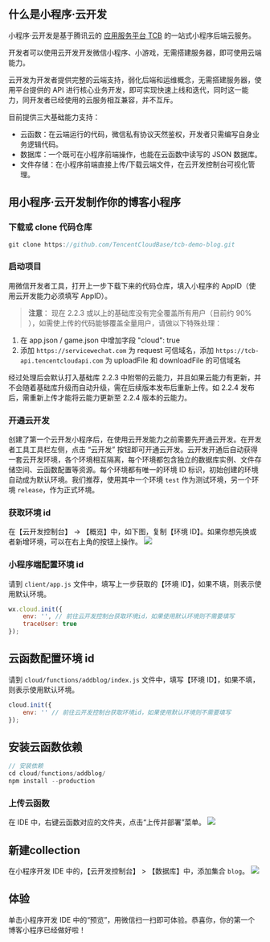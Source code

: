 
## 什么是小程序·云开发
小程序·云开发是基于腾讯云的 [应用服务平台 TCB](https://cloud.tencent.com/product/tcb) 的一站式小程序后端云服务。

开发者可以使用云开发开发微信小程序、小游戏，无需搭建服务器，即可使用云端能力。

云开发为开发者提供完整的云端支持，弱化后端和运维概念，无需搭建服务器，使用平台提供的 API 进行核心业务开发，即可实现快速上线和迭代，同时这一能力，同开发者已经使用的云服务相互兼容，并不互斥。

目前提供三大基础能力支持：
- 云函数：在云端运行的代码，微信私有协议天然鉴权，开发者只需编写自身业务逻辑代码。
- 数据库：一个既可在小程序前端操作，也能在云函数中读写的 JSON 数据库。
- 文件存储：在小程序前端直接上传/下载云端文件，在云开发控制台可视化管理。

## 用小程序·云开发制作你的博客小程序

### 下载或 clone 代码仓库
```javascript
git clone https://github.com/TencentCloudBase/tcb-demo-blog.git
```

### 启动项目
用微信开发者工具，打开上一步下载下来的代码仓库，填入小程序的 AppID（使用云开发能力必须填写 AppID）。

>**注意**：
现在 2.2.3 或以上的基础库没有完全覆盖所有用户（目前约 90% ），如需使上传的代码能够覆盖全量用户，请做以下特殊处理：

1. 在 app.json / game.json 中增加字段 "cloud": true
2. 添加 `https://servicewechat.com` 为 request 可信域名，添加 `https://tcb-api.tencentcloudapi.com` 为 uploadFile 和 downloadFile 的可信域名

经过处理后会默认打入基础库 2.2.3 中附带的云能力，并且如果云能力有更新，并不会随着基础库升级而自动升级，需在后续版本发布后重新上传。如 2.2.4 发布后，需重新上传才能将云能力更新至 2.2.4 版本的云能力。


### 开通云开发
创建了第一个云开发小程序后，在使用云开发能力之前需要先开通云开发。在开发者工具工具栏左侧，点击 “云开发” 按钮即可开通云开发。云开发开通后自动获得一套云开发环境，各个环境相互隔离，每个环境都包含独立的数据库实例、文件存储空间、云函数配置等资源。每个环境都有唯一的环境 ID 标识，初始创建的环境自动成为默认环境。我们推荐，使用其中一个环境 `test` 作为测试环境，另一个环境 `release`，作为正式环境。

### 获取环境 id
在【云开发控制台】 -> 【概览】中，如下图，复制【环境 ID】。如果你想先换或者新增环境，可以在右上角的按钮上操作。
![](https://ask.qcloudimg.com/draft/1011618/qnjkz6o3n8.png)

### 小程序端配置环境 id
请到 `client/app.js` 文件中，填写上一步获取的【环境 ID】，如果不填，则表示使用默认环境。
```javascript
wx.cloud.init({
    env: '', // 前往云开发控制台获取环境id，如果使用默认环境则不需要填写
    traceUser: true
});
```

## 云函数配置环境 id
请到 `cloud/functions/addblog/index.js` 文件中，填写【环境 ID】，如果不填，则表示使用默认环境。
```javascript
cloud.init({
    env: '' // 前往云开发控制台获取环境id，如果使用默认环境则不需要填写
});
```

## 安装云函数依赖

```javascript
// 安装依赖
cd cloud/functions/addblog/
npm install --production
```

### 上传云函数
在 IDE 中，右键云函数对应的文件夹，点击“上传并部署”菜单。
![](https://ask.qcloudimg.com/draft/1011618/cfblkz69zz.png)

## 新建collection
在小程序开发 IDE 中的，【云开发控制台】 > 【数据库】中，添加集合 `blog`。
![](https://user-images.githubusercontent.com/3348398/44449753-993f6380-a621-11e8-900e-34706eb7a39b.png)

## 体验
单击小程序开发 IDE 中的“预览”，用微信扫一扫即可体验。恭喜你，你的第一个博客小程序已经做好啦！
